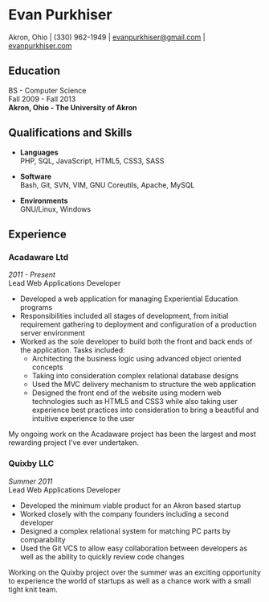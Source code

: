 # Evan Purkhiser

Akron, Ohio | (330) 962-1949 | evanpurkhiser@gmail.com | [evanpurkhiser.com](http://evanpurkhiser.com)

## Education

BS - Computer Science  
Fall 2009 - Fall 2013  
**Akron, Ohio - The University of Akron**

## Qualifications and Skills

 * **Languages**  
   PHP, SQL, JavaScript, HTML5, CSS3, SASS

 * **Software**  
   Bash, Git, SVN, VIM, GNU Coreutils, Apache, MySQL

 * **Environments**  
   GNU/Linux, Windows

## Experience

### Acadaware Ltd
*2011 - Present*  
Lead Web Applications Developer

 * Developed a web application for managing Experiential Education programs
 * Responsibilities included all stages of development, from initial requirement
   gathering to deployment and configuration of a production server environment
 * Worked as the sole developer to build both the front and back ends of the
   application. Tasks included:
   * Architecting the business logic using advanced object oriented concepts
   * Taking into consideration complex relational database designs
   * Used the MVC delivery mechanism to structure the web application
   * Designed the front end of the website using modern web technologies such as
     HTML5 and CSS3 while also taking user experience best practices into
     consideration to bring a beautiful and intuitive experience to the user

My ongoing work on the Acadaware project has been the largest and most
rewarding project I've ever undertaken.

### Quixby LLC
*Summer 2011*  
Lead Web Applications Developer

 * Developed the minimum viable product for an Akron based startup
 * Worked closely with the company founders including a second developer
 * Designed a complex relational system for matching PC parts by comparability
 * Used the Git VCS to allow easy collaboration between developers as well
   as the ability to quickly review code changes

Working on the Quixby project over the summer was an exciting opportunity to
experience the world of startups as well as a chance work with a small tight
knit team.
